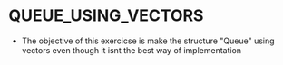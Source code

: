 # QUEUE_USING_VECTORS

- The objective of this exercicse is make the structure "Queue" using vectors even though it isnt the best way of implementation